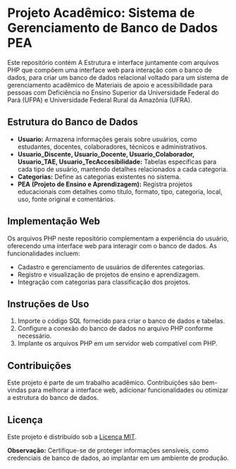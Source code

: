 # Projeto Acadêmico: Sistema de Gerenciamento de Banco de Dados PEA

Este repositório contém A Estrutura e interface juntamente com arquivos PHP que compõem uma interface web para interação com o banco de dados, para criar um banco de dados relacional voltado para um sistema de gerenciamento acadêmico de Materiais de apoio e acessibilidade para pessoas com Deficiência no Ensino Superior da Universidade Federal do Pará (UFPA) e Universidade Federal Rural da Amazônia (UFRA).

## Estrutura do Banco de Dados
- **Usuario:** Armazena informações gerais sobre usuários, como estudantes, docentes, colaboradores, técnicos e administrativos.
- **Usuario_Discente, Usuario_Docente, Usuario_Colaborador, Usuario_TAE, Usuario_TecAccesibilidade:** Tabelas específicas para cada tipo de usuário, mantendo detalhes relacionados a cada categoria.
- **Categorias:** Define as categorias existentes no sistema.
- **PEA (Projeto de Ensino e Aprendizagem):** Registra projetos educacionais com detalhes como título, formato, tipo, categoria, local, uso, fonte original e comentários.

## Implementação Web
Os arquivos PHP neste repositório complementam a experiência do usuário, oferecendo uma interface web para interagir com o banco de dados. As funcionalidades incluem:
- Cadastro e gerenciamento de usuários de diferentes categorias.
- Registro e visualização de projetos de ensino e aprendizagem.
- Integração com categorias para classificação dos projetos.

## Instruções de Uso
1. Importe o código SQL fornecido para criar o banco de dados e tabelas.
2. Configure a conexão do banco de dados no arquivo PHP conforme necessário.
3. Implante os arquivos PHP em um servidor web compatível com PHP.

## Contribuições
Este projeto é parte de um trabalho acadêmico. Contribuições são bem-vindas para melhorar a interface web, adicionar funcionalidades ou otimizar a estrutura do banco de dados.

## Licença
Este projeto é distribuído sob a [Licença MIT](LICENSE).

**Observação:** Certifique-se de proteger informações sensíveis, como credenciais de banco de dados, ao implantar em um ambiente de produção.



